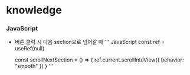 # knowledge

### JavaScript
- 버튼 클릭 시 다음 section으로 넘어갈 때
''' JavaScript
const ref = useRef(null)

    const scrollNextSection = () => {
        ref.current.scrollIntoView({ behavior: "smooth" })
    }
'''
